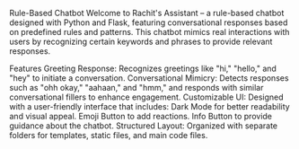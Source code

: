Rule-Based Chatbot
Welcome to Rachit's Assistant – a rule-based chatbot designed with Python and Flask, featuring conversational responses based on predefined rules and patterns. This chatbot mimics real interactions with users by recognizing certain keywords and phrases to provide relevant responses.

Features
Greeting Response: Recognizes greetings like "hi," "hello," and "hey" to initiate a conversation.
Conversational Mimicry: Detects responses such as "ohh okay," "aahaan," and "hmm," and responds with similar conversational fillers to enhance engagement.
Customizable UI: Designed with a user-friendly interface that includes:
Dark Mode for better readability and visual appeal.
Emoji Button to add reactions.
Info Button to provide guidance about the chatbot.
Structured Layout: Organized with separate folders for templates, static files, and main code files.
 
